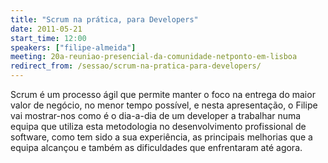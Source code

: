 ```yaml
---
title: "Scrum na prática, para Developers"
date: 2011-05-21
start_time: 12:00
speakers: ["filipe-almeida"]
meeting: 20a-reuniao-presencial-da-comunidade-netponto-em-lisboa
redirect_from: /sessao/scrum-na-pratica-para-developers/
---
```


Scrum é um processo ágil que permite manter o foco na entrega do maior valor de negócio, no menor tempo possível, e nesta apresentação, o Filipe vai mostrar-nos como é o dia-a-dia de um developer a trabalhar numa equipa que utiliza esta metodologia no desenvolvimento profissional de software, como tem sido a sua experiência, as principais melhorias que a equipa alcançou e também as dificuldades que enfrentaram até agora.
